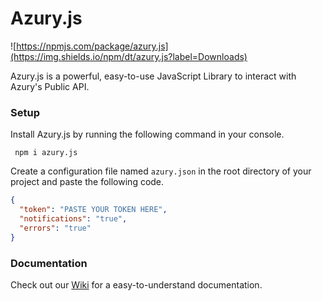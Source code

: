 # Azury.js

![https://npmjs.com/package/azury.js](https://img.shields.io/npm/dt/azury.js?label=Downloads)

Azury.js is a powerful, easy-to-use JavaScript Library to interact with Azury's Public API.

### Setup

Install Azury.js by running the following command in your console.
```
 npm i azury.js
```
Create a configuration file named `azury.json` in the root directory of your project and paste the following code.
```JSON
{
  "token": "PASTE YOUR TOKEN HERE",
  "notifications": "true",
  "errors": "true"
}
```

### Documentation

Check out our [Wiki](https://github.com/azuryofficial/azury.js/wiki) for a easy-to-understand documentation.
